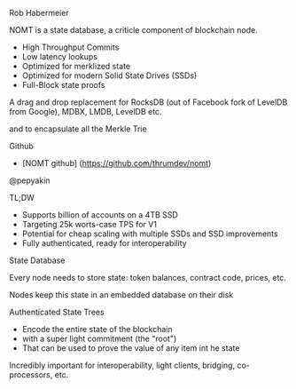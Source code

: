 Rob Habermeier

NOMT is a state database, a criticle component of blockchain node.
- High Throughput Commits
- Low latency lookups
- Optimized for merklized state
- Optimized for modern Solid State Drives (SSDs)
- Full-Block state proofs

A drag and drop replacement for RocksDB (out of Facebook fork of LevelDB from Google), MDBX, LMDB, LevelDB etc.

and to encapsulate all the Merkle Trie

Github 
- [NOMT github] (https://github.com/thrumdev/nomt)

@pepyakin

TL;DW
- Supports billion of accounts on a 4TB SSD
- Targeting 25k worts-case TPS for V1
- Potential for cheap scaling with multiple SSDs and SSD improvements
- Fully authenticated, ready for interoperability


State Database

Every node needs to store state: token balances, contract code, prices, etc.

Nodes keep this state in an embedded database on their disk

Authenticated State Trees
- Encode the entire state of the blockchain
- with a super light commitment (the "root")
- That can be used to prove the value of any item int he state

Incredibly important for interoperability, light clients, bridging, co-processors, etc.




